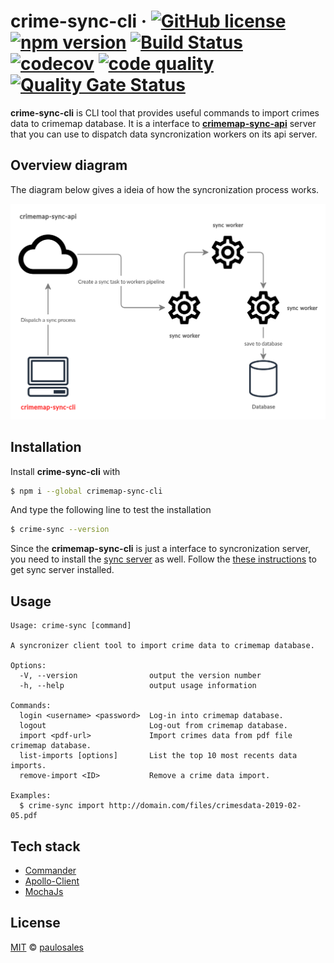 # crime-sync-cli &middot; [![GitHub license](https://img.shields.io/badge/license-MIT-blue.svg)](https://github.com/paulosales/crimemap-sync-cli/blob/master/LICENSE) [![npm version](https://img.shields.io/npm/v/crimemap-sync-cli.svg?style=flat&color=blue)](https://www.npmjs.com/package/crimemap-sync-cli) [![Build Status](https://travis-ci.com/paulosales/crimemap-sync-cli.svg?branch=master)](https://travis-ci.com/paulosales/crimemap-sync-cli) [![codecov](https://codecov.io/gh/paulosales/crimemap-sync-cli/branch/master/graph/badge.svg)](https://codecov.io/gh/paulosales/crimemap-sync-cli) [![code quality](https://img.shields.io/codefactor/grade/github/paulosales/crimemap-sync-cli/master)](https://www.codefactor.io/repository/github/paulosales/crimemap-sync-cli) [![Quality Gate Status](https://sonarcloud.io/api/project_badges/measure?project=paulosales_crimemap-sync-cli&metric=alert_status)](https://sonarcloud.io/dashboard?id=paulosales_crimemap-sync-cli)

**crime-sync-cli** is CLI tool that provides useful commands to import crimes data to crimemap database.
It is a interface to **[crimemap-sync-api](https://github.com/paulosales/crimemap-sync-api)** server that you can use to dispatch data syncronization workers on its api server.

## Overview diagram

The diagram below gives a ideia of how the syncronization process works.

![Diagram](diagrams/crimemap-sync-cli-diagram.png)

## Installation

Install **crime-sync-cli** with

```bash
$ npm i --global crimemap-sync-cli
```

And type the following line to test the installation

```bash
$ crime-sync --version
```

Since the **crimemap-sync-cli** is just a interface to syncronization server, you need to install the [sync server](https://github.com/paulosales/crimemap-sync-api) as well. Follow the [these instructions](https://github.com/paulosales/crimemap-sync-api#installation) to get sync server installed.

## Usage

```text
Usage: crime-sync [command]

A syncronizer client tool to import crime data to crimemap database.

Options:
  -V, --version                output the version number
  -h, --help                   output usage information

Commands:
  login <username> <password>  Log-in into crimemap database.
  logout                       Log-out from crimemap database.
  import <pdf-url>             Import crimes data from pdf file crimemap database.
  list-imports [options]       List the top 10 most recents data imports.
  remove-import <ID>           Remove a crime data import.

Examples:
  $ crime-sync import http://domain.com/files/crimesdata-2019-02-05.pdf
```

## Tech stack

- [Commander](https://github.com/tj/commander.js/)
- [Apollo-Client](https://github.com/apollographql/apollo-client)
- [MochaJs](https://mochajs.org/)

## License

[MIT](https://github.com/paulosales/crimemap-sync-cli/blob/master/LICENSE) © [paulosales](https://github.com/paulosales/)
